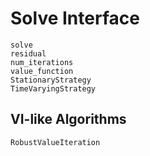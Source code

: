 # Solve Interface

```@docs
solve
residual
num_iterations
value_function
StationaryStrategy
TimeVaryingStrategy
```

## VI-like Algorithms

```@docs
RobustValueIteration
```